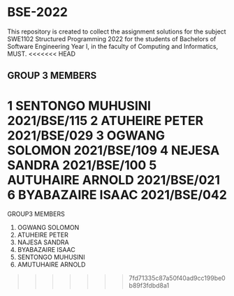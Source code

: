 # BSE-2022
This repository is created to collect the assignment solutions for the subject SWE1102 Structured Programming 2022
 for the students of Bachelors of Software Engineering  Year I, in the faculty of Computing and Informatics, MUST.
<<<<<<< HEAD
## GROUP 3 MEMBERS
1 SENTONGO MUHUSINI 2021/BSE/115
2 ATUHEIRE PETER  2021/BSE/029
3 OGWANG SOLOMON 2021/BSE/109
4 NEJESA SANDRA 2021/BSE/100
5 AUTUHAIRE ARNOLD 2021/BSE/021
6 BYABAZAIRE ISAAC 2021/BSE/042
=======
GROUP3 MEMBERS
1. OGWANG SOLOMON
2. ATUHEIRE PETER
3. NAJESA SANDRA
4. BYABAZAIRE ISAAC
5. SENTONGO MUHUSINI
6. AMUTUHAIRE ARNOLD
>>>>>>> 7fd71335c87a50f40ad9cc199be0b89f3fdbd8a1

